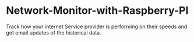 # Network-Monitor-with-Raspberry-PI
Track how your internet Service provider is performing on their speeds and get email updates of the historical data. 
